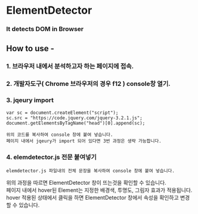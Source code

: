 # ElementDetector
### It detects DOM in Browser

  ## How to use -

### 1. 브라우저 내에서 분석하고자 하는 페이지에 접속.


### 2. 개발자도구( Chrome 브라우저의 경우 f12 ) console창 열기.


### 3. jqeury import


    var sc = document.createElement("script");
    sc.src = "https://code.jquery.com/jquery-3.2.1.js";
    document.getElementsByTagName("head")[0].append(sc);

    위의 코드를 복사하여 console 창에 붙여 넣습니다.
    페이지 내에서 jqeury가 import 되어 있다면 3번 과정은 생략 가능합니다.

### 4. elemdetector.js 전문 붙여넣기

    elemdetector.js 파일내의 전체 문장을 복사하여 console 창에 붙여 넣습니다.


위의 과정을 따르면 ElementDetector 창이 뜨는것을 확인할 수 있습니다. <br>
페이지 내에서 hover된 Element는 지정한 배경색, 투명도, 그림자 효과가 적용됩니다.<br>
hover 적용된 상태에서 클릭을 하면 ElementDetector 창에서 속성을 확인하고 변경할 수 있습니다.<br>